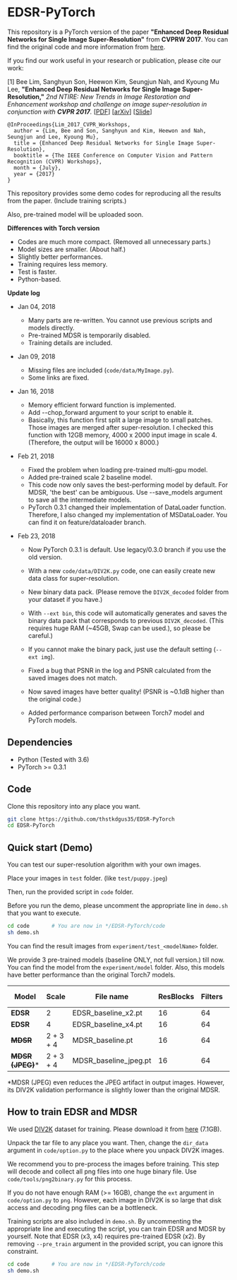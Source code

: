 # EDSR-PyTorch
This repository is a PyTorch version of the paper **"Enhanced Deep Residual Networks for Single Image Super-Resolution"** from **CVPRW 2017**.
You can find the original code and more information from [here](https://github.com/LimBee/NTIRE2017).

If you find our work useful in your research or publication, please cite our work:

[1] Bee Lim, Sanghyun Son, Heewon Kim, Seungjun Nah, and Kyoung Mu Lee, **"Enhanced Deep Residual Networks for Single Image Super-Resolution,"** <i>2nd NTIRE: New Trends in Image Restoration and Enhancement workshop and challenge on image super-resolution in conjunction with **CVPR 2017**. </i> [[PDF](http://openaccess.thecvf.com/content_cvpr_2017_workshops/w12/papers/Lim_Enhanced_Deep_Residual_CVPR_2017_paper.pdf)] [[arXiv](https://arxiv.org/abs/1707.02921)] [[Slide](https://cv.snu.ac.kr/research/EDSR/Presentation_v3(release).pptx)]
```
@InProceedings{Lim_2017_CVPR_Workshops,
  author = {Lim, Bee and Son, Sanghyun and Kim, Heewon and Nah, Seungjun and Lee, Kyoung Mu},
  title = {Enhanced Deep Residual Networks for Single Image Super-Resolution},
  booktitle = {The IEEE Conference on Computer Vision and Pattern Recognition (CVPR) Workshops},
  month = {July},
  year = {2017}
}
```
This repository provides some demo codes for reproducing all the results from the paper. (Include training scripts.)

Also, pre-trained model will be uploaded soon.

**Differences with Torch version**
* Codes are much more compact. (Removed all unnecessary parts.)
* Model sizes are smaller. (About half.)
* Slightly better performances.
* Training requires less memory.
* Test is faster.
* Python-based.

**Update log**
* Jan 04, 2018
  * Many parts are re-written. You cannot use previous scripts and models directly.
  * Pre-trained MDSR is temporarily disabled.
  * Training details are included.

* Jan 09, 2018
  * Missing files are included (```code/data/MyImage.py```).
  * Some links are fixed.

* Jan 16, 2018
  * Memory efficient forward function is implemented.
  * Add --chop_forward argument to your script to enable it.
  * Basically, this function first split a large image to small patches. Those images are merged after super-resolution. I checked this function with 12GB memory, 4000 x 2000 input image in scale 4. (Therefore, the output will be 16000 x 8000.)

* Feb 21, 2018
  * Fixed the problem when loading pre-trained multi-gpu model.
  * Added pre-trained scale 2 baseline model.
  * This code now only saves the best-performing model by default. For MDSR, 'the best' can be ambiguous. Use --save_models argument to save all the intermediate models.
  * PyTorch 0.3.1 changed their implementation of DataLoader function. Therefore, I also changed my implementation of MSDataLoader. You can find it on feature/dataloader branch.

* Feb 23, 2018
  * Now PyTorch 0.3.1 is default. Use legacy/0.3.0 branch if you use the old version.
   
  * With a new ``code/data/DIV2K.py`` code, one can easily create new data class for super-resolution.
  * New binary data pack. (Please remove the ``DIV2K_decoded`` folder from your dataset if you have.)
  * With ``--ext bin``, this code will automatically generates and saves the binary data pack that corresponds to previous ``DIV2K_decoded``. (This requires huge RAM (~45GB, Swap can be used.), so please be careful.)
  * If you cannot make the binary pack, just use the default setting (``--ext img``).

  * Fixed a bug that PSNR in the log and PSNR calculated from the saved images does not match.
  * Now saved images have better quality! (PSNR is ~0.1dB higher than the original code.)
  * Added performance comparison between Torch7 model and PyTorch models.

## Dependencies
* Python (Tested with 3.6)
* PyTorch >= 0.3.1

## Code

Clone this repository into any place you want.
```bash
git clone https://github.com/thstkdgus35/EDSR-PyTorch
cd EDSR-PyTorch
```

## Quick start (Demo)
You can test our super-resolution algorithm with your own images.

Place your images in ```test``` folder. (like ```test/puppy.jpeg```)

Then, run the provided script in ```code``` folder.

Before you run the demo, please uncomment the appropriate line in ```demo.sh``` that you want to execute.
```bash
cd code       # You are now in */EDSR-PyTorch/code
sh demo.sh
```

You can find the result images from ```experiment/test_<modelName>``` folder.

We provide 3 pre-trained models (baseline ONLY, not full version.) till now. You can find the model from the ```experiment/model``` folder.
Also, this models have better performance than the original Torch7 models.

| Model | Scale | File name | ResBlocks | Filters | Parameters | PSNR | PSNR (Torch7) |
|  ---  |  ---  | ---       | ---         |---        |---           |---   |---            |
| **EDSR**| 2 | EDSR_baseline_x2.pt | 16 | 64 | 1.5M | 34.61 | 34.55 |
| **EDSR**| 4 | EDSR_baseline_x4.pt | 16 | 64 | 1.5M | 28.94 | 28.94|
| ~~**MDSR**~~| 2 + 3 + 4 | MDSR_baseline.pt | 16 | 64 | 3.2M | - | - |
| ~~**MDSR (JPEG)**~~*| 2 + 3 + 4 | MDSR_baseline_jpeg.pt | 16 | 64 | 3.2M | - | - |

*MDSR (JPEG) even reduces the JPEG artifact in output images. However, its DIV2K validation performance is slightly lower than the original MDSR.

## How to train EDSR and MDSR
We used [DIV2K](http://www.vision.ee.ethz.ch/%7Etimofter/publications/Agustsson-CVPRW-2017.pdf) dataset for training. Please download it from [here](https://cv.snu.ac.kr/research/EDSR/DIV2K.tar) (7.1GB).

Unpack the tar file to any place you want. Then, change the ```dir_data``` argument in ```code/option.py``` to the place where you unpack DIV2K images.

We recommend you to pre-process the images before training. This step will decode and collect all png files into one huge binary file. Use ```code/tools/png2binary.py``` for this process.

If you do not have enough RAM (>= 16GB), change the ```ext``` argument in ```code/option.py``` to ```png```. However, each image in DIV2K is so large that disk access and decoding png files can be a bottleneck.

Training scripts are also included in ``demo.sh``. By uncommenting the appropriate line and executing the script, you can train EDSR and MDSR by yourself. Note that EDSR (x3, x4) requires pre-trained EDSR (x2). By removing ```--pre_train``` argument in the provided script, you can ignore this constraint.

```bash
cd code       # You are now in */EDSR-PyTorch/code
sh demo.sh
```
